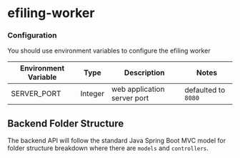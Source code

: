 # efiling-worker

### Configuration

You should use environment variables to configure the efiling worker

| Environment Variable | Type    | Description                 | Notes               |
| -------------------- | ------- | --------------------------- | ------------------- |
| SERVER_PORT          | Integer | web application server port | defaulted to `8080` |

## Backend Folder Structure

The backend API will follow the standard Java Spring Boot MVC model for folder structure breakdown where there are `models` and `controllers`.
